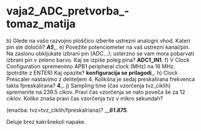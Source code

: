 # vaja2_ADC_pretvorba_-tomaz_matija

b) Glede na vašo razvojno ploščico izberite ustrezni analogni vhod. Kateri pin ste določili? ___A5____.
e) Povežite potenciometer na vaš ustrezni kanal/pin. Na zaslonu obkljukate izbrani pin (ADC…); usterzno se vam mora pobarvati izbrani pin v zeleno barvo. Kaj se izpiše poleg pina? __ADC1_IN1__.
f) V Clock Configuration spremenimo APB1 peripheral clock (MHz) na 16 MHz. (potrdite z ENTER) Kaj opazite? ________konfiguracija se prilagodi_________.
h) Clock Prescaler nastavimo z deliteljem 4. Kolikšna je sedaj preskalirana frekvenca takta fpreskalirana? ____4_____.
j) Sampling time (čas vzorčenja tvz_ciklih) spremenite na 239.5 cikov. Pravi čas vzorčenja se nato poveča še za 12 ciklov. Koliko znaša pravi čas vzorčenja tvz v mikro sekundah?

(enačba: tvz=tvz_ciklih/fpreskalriana)? _________61.875_______.

Deluje brez kakršnekoli napake.
